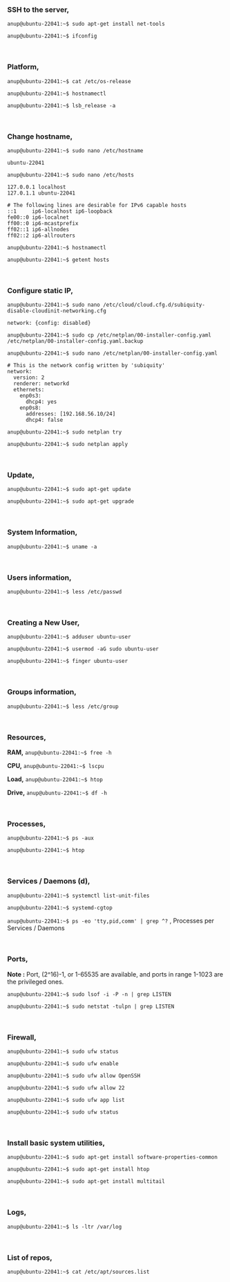 ### SSH to the server,

`anup@ubuntu-22041:~$ sudo apt-get install net-tools`

`anup@ubuntu-22041:~$ ifconfig`

<br>

### Platform,

`anup@ubuntu-22041:~$ cat /etc/os-release`

`anup@ubuntu-22041:~$ hostnamectl`

`anup@ubuntu-22041:~$ lsb_release -a`

<br>

### Change hostname,

`anup@ubuntu-22041:~$ sudo nano /etc/hostname`

    ubuntu-22041

`anup@ubuntu-22041:~$ sudo nano /etc/hosts`

    127.0.0.1 localhost
    127.0.1.1 ubuntu-22041
    
    # The following lines are desirable for IPv6 capable hosts
    ::1     ip6-localhost ip6-loopback
    fe00::0 ip6-localnet
    ff00::0 ip6-mcastprefix
    ff02::1 ip6-allnodes
    ff02::2 ip6-allrouters

`anup@ubuntu-22041:~$ hostnamectl`

`anup@ubuntu-22041:~$ getent hosts`

<br>

### Configure static IP,

`anup@ubuntu-22041:~$ sudo nano /etc/cloud/cloud.cfg.d/subiquity-disable-cloudinit-networking.cfg`

    network: {config: disabled}


`anup@ubuntu-22041:~$ sudo cp /etc/netplan/00-installer-config.yaml /etc/netplan/00-installer-config.yaml.backup`

`anup@ubuntu-22041:~$ sudo nano /etc/netplan/00-installer-config.yaml`

    # This is the network config written by 'subiquity'
    network:
      version: 2
      renderer: networkd
      ethernets:
        enp0s3:
          dhcp4: yes
        enp0s8:
          addresses: [192.168.56.10/24]
          dhcp4: false

`anup@ubuntu-22041:~$ sudo netplan try`

`anup@ubuntu-22041:~$ sudo netplan apply`

<br>

### Update,

`anup@ubuntu-22041:~$ sudo apt-get update`

`anup@ubuntu-22041:~$ sudo apt-get upgrade`

<br>

### System Information,

`anup@ubuntu-22041:~$ uname -a`

<br>

### Users information,

`anup@ubuntu-22041:~$ less /etc/passwd`

<br>

### Creating a New User,

`anup@ubuntu-22041:~$ adduser ubuntu-user`

`anup@ubuntu-22041:~$ usermod -aG sudo ubuntu-user`

`anup@ubuntu-22041:~$ finger ubuntu-user`

<br>

### Groups information,

`anup@ubuntu-22041:~$ less /etc/group`

<br>

### Resources,

**RAM,** `anup@ubuntu-22041:~$ free -h`

**CPU,** `anup@ubuntu-22041:~$ lscpu`

**Load,** `anup@ubuntu-22041:~$ htop`

**Drive,** `anup@ubuntu-22041:~$ df -h`

<br>

### Processes,

`anup@ubuntu-22041:~$ ps -aux`

`anup@ubuntu-22041:~$ htop`

<br>

### Services / Daemons (d),

`anup@ubuntu-22041:~$ systemctl list-unit-files`

`anup@ubuntu-22041:~$ systemd-cgtop`

`anup@ubuntu-22041:~$ ps -eo 'tty,pid,comm' | grep ^?` , Processes per Services / Daemons

<br>

### Ports,

**Note :** Port, (2^16)-1, or 1-65535 are available, and ports in range 1-1023 are the privileged ones.

`anup@ubuntu-22041:~$ sudo lsof -i -P -n | grep LISTEN`

`anup@ubuntu-22041:~$ sudo netstat -tulpn | grep LISTEN`

<br>

### Firewall,

`anup@ubuntu-22041:~$ sudo ufw status`

`anup@ubuntu-22041:~$ sudo ufw enable`

`anup@ubuntu-22041:~$ sudo ufw allow OpenSSH`

`anup@ubuntu-22041:~$ sudo ufw allow 22`

`anup@ubuntu-22041:~$ sudo ufw app list`

`anup@ubuntu-22041:~$ sudo ufw status`

<br>

### Install basic system utilities,

`anup@ubuntu-22041:~$ sudo apt-get install software-properties-common`

`anup@ubuntu-22041:~$ sudo apt-get install htop`

`anup@ubuntu-22041:~$ sudo apt-get install multitail`

<br>

### Logs,

`anup@ubuntu-22041:~$ ls -ltr /var/log`

<br>

### List of repos,

`anup@ubuntu-22041:~$ cat /etc/apt/sources.list`

<br>
